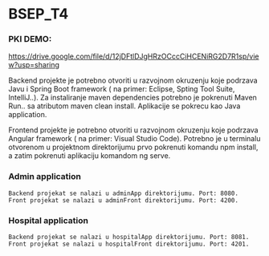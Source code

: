 # BSEP_T4

### PKI DEMO:
https://drive.google.com/file/d/12jDFtlDJgHRzOCccCiHCENiRG2D7R1sp/view?usp=sharing

Backend projekte je potrebno otvoriti u razvojnom okruzenju koje podrzava Javu i Spring Boot framework ( na primer: Eclipse, Spting Tool Suite, IntelliJ..). Za instaliranje maven dependencies potrebno je pokrenuti Maven Run.. sa atributom maven clean install. Aplikacije se pokrecu kao Java application.

Frontend projekte je potrebno otvoriti u razvojnom okruzenju koje podrzava Angular framework ( na primer: Visual Studio Code). Potrebno je u terminalu otvorenom u projektnom direktorijumu prvo pokrenuti komandu npm install, a zatim pokrenuti aplikaciju komandom ng serve.

### Admin application
```
Backend projekat se nalazi u adminApp direktorijumu. Port: 8080.
Front projekat se nalazi u adminFront direktorijumu. Port: 4200.
```
### Hospital application
```
Backend projekat se nalazi u hospitalApp direktorijumu. Port: 8081.
Front projekat se nalazi u hospitalFront direktorijumu. Port: 4201.
```
